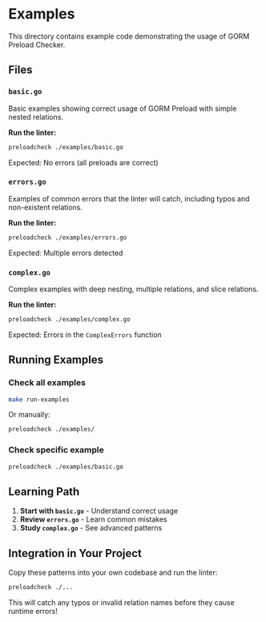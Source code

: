 # Examples

This directory contains example code demonstrating the usage of GORM Preload Checker.

## Files

### `basic.go`

Basic examples showing correct usage of GORM Preload with simple nested relations.

**Run the linter:**

```bash
preloadcheck ./examples/basic.go
```

Expected: No errors (all preloads are correct)

### `errors.go`

Examples of common errors that the linter will catch, including typos and non-existent relations.

**Run the linter:**

```bash
preloadcheck ./examples/errors.go
```

Expected: Multiple errors detected

### `complex.go`

Complex examples with deep nesting, multiple relations, and slice relations.

**Run the linter:**

```bash
preloadcheck ./examples/complex.go
```

Expected: Errors in the `ComplexErrors` function

## Running Examples

### Check all examples

```bash
make run-examples
```

Or manually:

```bash
preloadcheck ./examples/
```

### Check specific example

```bash
preloadcheck ./examples/basic.go
```

## Learning Path

1. **Start with `basic.go`** - Understand correct usage
2. **Review `errors.go`** - Learn common mistakes
3. **Study `complex.go`** - See advanced patterns

## Integration in Your Project

Copy these patterns into your own codebase and run the linter:

```bash
preloadcheck ./...
```

This will catch any typos or invalid relation names before they cause runtime errors!
